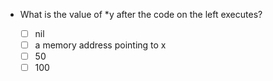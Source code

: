 - What is the value of *y after the code on the left executes?

    - [ ] nil
    - [ ] a memory address pointing to x
    - [ ] 50
    - [ ] 100